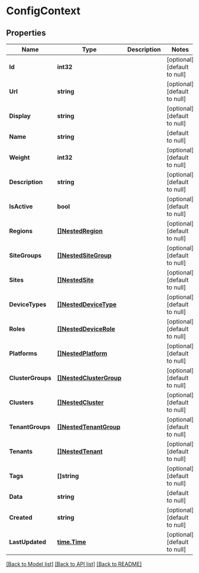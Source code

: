 # ConfigContext

## Properties
Name | Type | Description | Notes
------------ | ------------- | ------------- | -------------
**Id** | **int32** |  | [optional] [default to null]
**Url** | **string** |  | [optional] [default to null]
**Display** | **string** |  | [optional] [default to null]
**Name** | **string** |  | [default to null]
**Weight** | **int32** |  | [optional] [default to null]
**Description** | **string** |  | [optional] [default to null]
**IsActive** | **bool** |  | [optional] [default to null]
**Regions** | [**[]NestedRegion**](NestedRegion.md) |  | [optional] [default to null]
**SiteGroups** | [**[]NestedSiteGroup**](NestedSiteGroup.md) |  | [optional] [default to null]
**Sites** | [**[]NestedSite**](NestedSite.md) |  | [optional] [default to null]
**DeviceTypes** | [**[]NestedDeviceType**](NestedDeviceType.md) |  | [optional] [default to null]
**Roles** | [**[]NestedDeviceRole**](NestedDeviceRole.md) |  | [optional] [default to null]
**Platforms** | [**[]NestedPlatform**](NestedPlatform.md) |  | [optional] [default to null]
**ClusterGroups** | [**[]NestedClusterGroup**](NestedClusterGroup.md) |  | [optional] [default to null]
**Clusters** | [**[]NestedCluster**](NestedCluster.md) |  | [optional] [default to null]
**TenantGroups** | [**[]NestedTenantGroup**](NestedTenantGroup.md) |  | [optional] [default to null]
**Tenants** | [**[]NestedTenant**](NestedTenant.md) |  | [optional] [default to null]
**Tags** | **[]string** |  | [optional] [default to null]
**Data** | **string** |  | [default to null]
**Created** | **string** |  | [optional] [default to null]
**LastUpdated** | [**time.Time**](time.Time.md) |  | [optional] [default to null]

[[Back to Model list]](../README.md#documentation-for-models) [[Back to API list]](../README.md#documentation-for-api-endpoints) [[Back to README]](../README.md)


